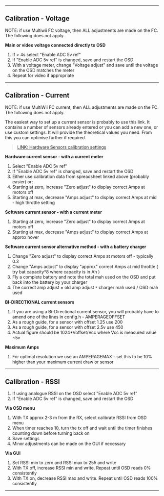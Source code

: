
---

## Calibration - Voltage ##

NOTE: if use Multiwii FC voltage, then ALL adjustments are made on the FC. The following does not apply.

**Main or video voltage connected directly to OSD**
  1. If > 4s select "Enable ADC 5v ref"
  1. If "Enable ADC 5v ref" is changed, save and restart the OSD
  1. With a voltage meter, change "Voltage adjust" and save until the voltage on the OSD matches the meter
  1. Repeat for video if appropriate


---

## Calibration - Current ##

NOTE: if use MultiWii FC current, then ALL adjustments are made on the FC. The following does not apply.


The easiest way to set up a current sensor is probably to use this link. It contains a number of sensors already entered or you can add a new one, or use custom settings. It will provide the theoretical values you need. From this you can optimise further if required.

> [LINK: Hardware Sensors calibration settings](https://docs.google.com/spreadsheets/d/1-NRiG__0Ym1Sw__0UR1on3XKo4--my3V4uDAUEjcMrk/edit#gid=0)


**Hardware current sensor - with a current meter**
  1. Select "Enable ADC 5v ref"
  1. If "Enable ADC 5v ref" is changed, save and restart the OSD
  1. Either use calibration data from spreadsheet linked above (probably easier) or: 
  1. Starting at zero, increase "Zero adjust" to display correct Amps at motors off
  1. Starting at max, decrease "Amps adjust" to display correct Amps at mid - high throttle setting

**Software current sensor - with a current meter**
  1. Starting at zero, increase "Zero adjust" to display correct Amps at motors off
  1. Starting at max, decrease "Amps adjust" to display correct Amps at approx hover

**Software current sensor alternative method - with a battery charger**
  1. Change "Zero adjust" to display correct Amps at motors off - typically 0.3
  1. Change "Amps adjust" to display "approx" correct Amps at mid throttle ( try bat capacity\*8 where capacity is in Ah )
  1. Fly a complete battery and note the total mah used on the OSD and put back into the battery by your charger
  1. The correct amp adjust = old amp adjust `*` charger mah used / OSD mah used

**BI-DIRECTIONAL current sensors**
  1. If you are using a Bi-Directional current sensor, you will probably have to amend one of the lines in config.h - AMPERAGEOFFSET
  1. As  a rough guide, for a sensor with offset  1.25 use 200
  1. As  a rough guide, for a sensor with offset  2.5v use 450
  1. Actual figure should be 1024\*Voffset/Vcc where Vcc is measured value ~5v

**Maximum Amps**
  1. For optimal resolution we use an AMPERAGEMAX - set this to be 10% higher than your maximum current draw or sensor


---

## Calibration - RSSI ##

  1. If using analogue RSSI on the OSD select "Enable ADC 5v ref"
  1. If "Enable ADC 5v ref" is changed, save and restart the OSD

**Via OSD menu**
  1. With TX approx 2-3 m from the RX, select calibrate RSSI from OSD menu
  1. When timer reaches 10, turn the tx off and wait until the timer finishes counting down before turning back on
  1. Save settings
  1. Minor adjustments can be made on the GUI if necessary

**Via GUI**
  1. Set RSSI min to zero and RSSI max to 255 and write
  1. With TX off, increase RSSI min and write. Repeat until OSD reads 0% consistently
  1. With TX on, decrease RSSI max and write. Repeat until OSD reads 100% consistently



---
